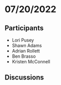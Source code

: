 # 07/20/2022

## Participants
- Lori Pusey
- Shawn Adams
- Adrian Rollett
- Ben Brasso
- Kristen McConnell

## Discussions

